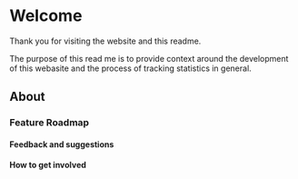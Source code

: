 # Welcome
Thank you for visiting the website and this readme.

The purpose of this read me is to provide context around the development of this webasite and the process of tracking statistics in general. 

## About


### Feature Roadmap


#### Feedback and suggestions


#### How to get involved



